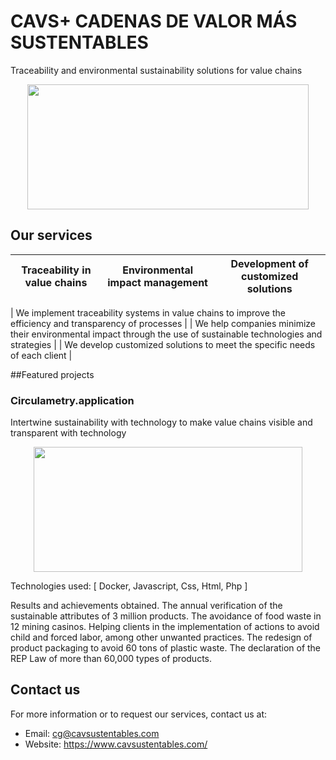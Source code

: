 <!-- Header -->
# CAVS+ CADENAS DE VALOR MÁS SUSTENTABLES

<!-- Description -->
Traceability and environmental sustainability solutions for value chains

<!-- Image -->
<p align="center">
  <img src="https://static.wixstatic.com/media/567784_3c2fff923341448f8f6d031ded610df0~mv2.png/v1/fill/w_394,h_132,al_c,q_85,usm_0.66_1.00_0.01,enc_auto/cavs_logoletrang%20 " width="450" height="200">
</p>

<!-- Services section -->
## Our services

| Traceability in value chains | Environmental impact management | Development of customized solutions |
|:----------------------------:|:-------------------------------:|:-----------------------------------:|

| We implement traceability systems in value chains to improve the efficiency and transparency of processes |
| We help companies minimize their environmental impact through the use of sustainable technologies and strategies |
| We develop customized solutions to meet the specific needs of each client |

<!-- Featured projects section -->
##Featured projects

### Circulametry.application

Intertwine sustainability with technology to make value chains visible and transparent with technology

<p align="center">
  <img src="[https://cdn.pixabay.com/photo/2013/05/07/08/40/globe-109275_1280.jpg](https://static.wixstatic.com/media/567784_78bcd957393d4df8a0c32232749eaa8f~mv2.png/v1/fill/w_430,h_426,al_c,q_85,usm_0.66_1.00_0.01,enc_auto/circulametrics%20new.png)" width="430" height="200">
</p>
Technologies used: [ Docker, Javascript, Css, Html, Php ]

Results and achievements obtained.
The annual verification of the sustainable attributes of 3 million products.
The avoidance of food waste in 12 mining casinos.
Helping clients in the implementation of actions to avoid child and forced labor, among other unwanted practices.
The redesign of product packaging to avoid 60 tons of plastic waste.
The declaration of the REP Law of more than 60,000 types of products.

<!-- Contact information -->
## Contact us

For more information or to request our services, contact us at:

- Email: cg@cavsustentables.com
- Website: https://www.cavsustentables.com/
